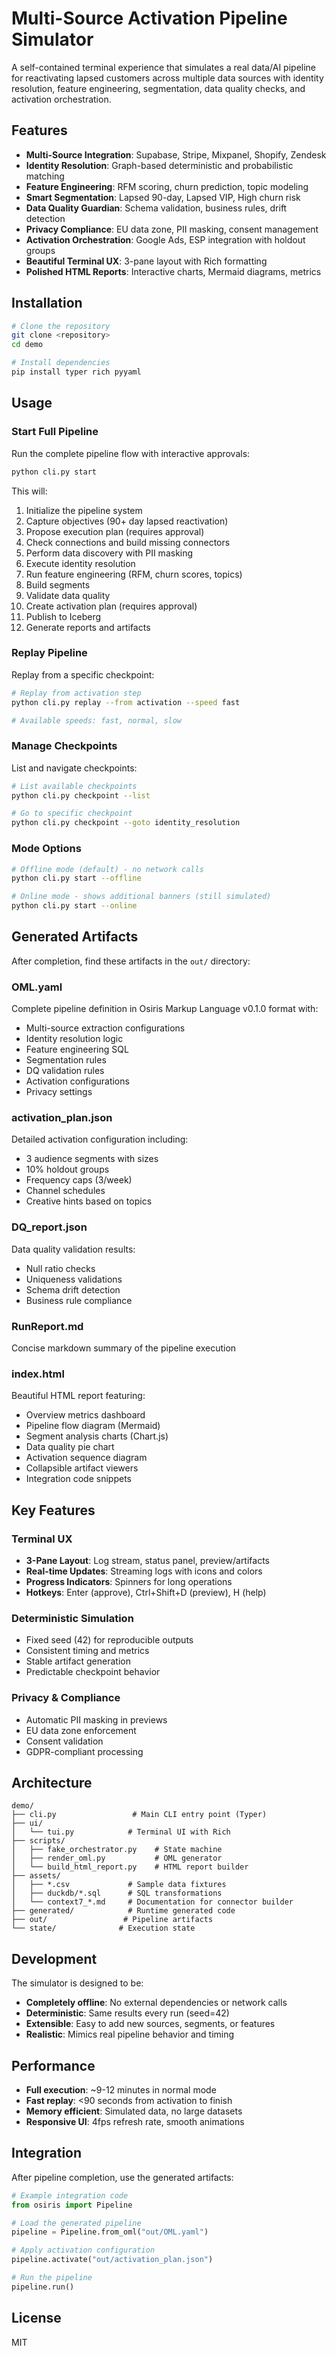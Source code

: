 # Multi-Source Activation Pipeline Simulator

A self-contained terminal experience that simulates a real data/AI pipeline for reactivating lapsed customers across multiple data sources with identity resolution, feature engineering, segmentation, data quality checks, and activation orchestration.

## Features

- **Multi-Source Integration**: Supabase, Stripe, Mixpanel, Shopify, Zendesk
- **Identity Resolution**: Graph-based deterministic and probabilistic matching
- **Feature Engineering**: RFM scoring, churn prediction, topic modeling
- **Smart Segmentation**: Lapsed 90-day, Lapsed VIP, High churn risk
- **Data Quality Guardian**: Schema validation, business rules, drift detection
- **Privacy Compliance**: EU data zone, PII masking, consent management
- **Activation Orchestration**: Google Ads, ESP integration with holdout groups
- **Beautiful Terminal UX**: 3-pane layout with Rich formatting
- **Polished HTML Reports**: Interactive charts, Mermaid diagrams, metrics

## Installation

```bash
# Clone the repository
git clone <repository>
cd demo

# Install dependencies
pip install typer rich pyyaml
```

## Usage

### Start Full Pipeline

Run the complete pipeline flow with interactive approvals:

```bash
python cli.py start
```

This will:
1. Initialize the pipeline system
2. Capture objectives (90+ day lapsed reactivation)
3. Propose execution plan (requires approval)
4. Check connections and build missing connectors
5. Perform data discovery with PII masking
6. Execute identity resolution
7. Run feature engineering (RFM, churn scores, topics)
8. Build segments
9. Validate data quality
10. Create activation plan (requires approval)
11. Publish to Iceberg
12. Generate reports and artifacts

### Replay Pipeline

Replay from a specific checkpoint:

```bash
# Replay from activation step
python cli.py replay --from activation --speed fast

# Available speeds: fast, normal, slow
```

### Manage Checkpoints

List and navigate checkpoints:

```bash
# List available checkpoints
python cli.py checkpoint --list

# Go to specific checkpoint
python cli.py checkpoint --goto identity_resolution
```

### Mode Options

```bash
# Offline mode (default) - no network calls
python cli.py start --offline

# Online mode - shows additional banners (still simulated)
python cli.py start --online
```

## Generated Artifacts

After completion, find these artifacts in the `out/` directory:

### OML.yaml
Complete pipeline definition in Osiris Markup Language v0.1.0 format with:
- Multi-source extraction configurations
- Identity resolution logic
- Feature engineering SQL
- Segmentation rules
- DQ validation rules
- Activation configurations
- Privacy settings

### activation_plan.json
Detailed activation configuration including:
- 3 audience segments with sizes
- 10% holdout groups
- Frequency caps (3/week)
- Channel schedules
- Creative hints based on topics

### DQ_report.json
Data quality validation results:
- Null ratio checks
- Uniqueness validations
- Schema drift detection
- Business rule compliance

### RunReport.md
Concise markdown summary of the pipeline execution

### index.html
Beautiful HTML report featuring:
- Overview metrics dashboard
- Pipeline flow diagram (Mermaid)
- Segment analysis charts (Chart.js)
- Data quality pie chart
- Activation sequence diagram
- Collapsible artifact viewers
- Integration code snippets

## Key Features

### Terminal UX
- **3-Pane Layout**: Log stream, status panel, preview/artifacts
- **Real-time Updates**: Streaming logs with icons and colors
- **Progress Indicators**: Spinners for long operations
- **Hotkeys**: Enter (approve), Ctrl+Shift+D (preview), H (help)

### Deterministic Simulation
- Fixed seed (42) for reproducible outputs
- Consistent timing and metrics
- Stable artifact generation
- Predictable checkpoint behavior

### Privacy & Compliance
- Automatic PII masking in previews
- EU data zone enforcement
- Consent validation
- GDPR-compliant processing

## Architecture

```
demo/
├── cli.py                 # Main CLI entry point (Typer)
├── ui/
│   └── tui.py            # Terminal UI with Rich
├── scripts/
│   ├── fake_orchestrator.py    # State machine
│   ├── render_oml.py           # OML generator
│   └── build_html_report.py    # HTML report builder
├── assets/
│   ├── *.csv             # Sample data fixtures
│   ├── duckdb/*.sql      # SQL transformations
│   └── context7_*.md     # Documentation for connector builder
├── generated/            # Runtime generated code
├── out/                 # Pipeline artifacts
└── state/              # Execution state
```

## Development

The simulator is designed to be:
- **Completely offline**: No external dependencies or network calls
- **Deterministic**: Same results every run (seed=42)
- **Extensible**: Easy to add new sources, segments, or features
- **Realistic**: Mimics real pipeline behavior and timing

## Performance

- **Full execution**: ~9-12 minutes in normal mode
- **Fast replay**: <90 seconds from activation to finish
- **Memory efficient**: Simulated data, no large datasets
- **Responsive UI**: 4fps refresh rate, smooth animations

## Integration

After pipeline completion, use the generated artifacts:

```python
# Example integration code
from osiris import Pipeline

# Load the generated pipeline
pipeline = Pipeline.from_oml("out/OML.yaml")

# Apply activation configuration
pipeline.activate("out/activation_plan.json")

# Run the pipeline
pipeline.run()
```

## License

MIT
